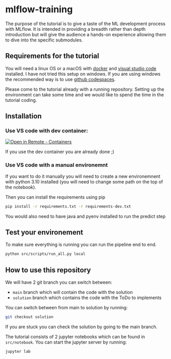 # mlflow-training

The purpose of the tutorial is to give a taste of the ML development process with MLflow. It is intended in providing a breadth rather than depth introduction but will give the audience a hands-on experience allowing them to dive into the specific submodules.

## Requirements for the tutorial

You will need a linux OS or a macOS with [docker](https://www.docker.com/) and [visual studio code](https://code.visualstudio.com/) installed. I have not tried this setup on windows.
If you are using windows the recommended way is to use [github codespaces](https://github.com/features/codespaces). 

Please come to the tutorial already with a running repository. Setting up the environment can take some time and we would like to spend the time in the tutorial coding. 

## Installation

### Use VS code with dev container: 
[
    ![Open in Remote - Containers](
        https://img.shields.io/static/v1?label=Remote%20-%20Containers&message=Open&color=blue&logo=visualstudiocode
    )
](
    https://vscode.dev/redirect?url=vscode://ms-vscode-remote.remote-containers/cloneInVolume?url=https://github.com/theopinard/mlflow-training
)

If you use the dev container you are already done ;) 

### Use VS code with a manual environemnt

If you want to do it manually you will need to create a new environemnent with python 3.10 installed (you will need to change some path on the top of the notebook).

Then you can install the requirements using pip

```bash
pip install -r requirements.txt -r requirements-dev.txt
```

You would also need to have java and pyenv installed to run the predict step

## Test your environement

To make sure everything is running you can run the pipeline end to end.

```bash
python src/scripts/run_all.py local
```

## How to use this repository

We will have 2 git branch you can switch between:
* `main` branch which will contain the code with the solution
* `solution` branch which contains the code with the ToDo to implements

You can switch between from main to solution by running:
```bash
git checkout solution
```

If you are stuck you can check the solution by going to the main branch. 

The tutorial consists of 2 jupyter notebooks which can be found in `src/notebook`. 
You can start the jupyter server by running:
```bash
jupyter lab
```

